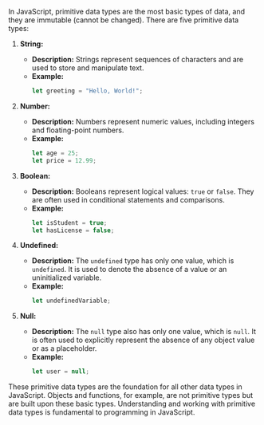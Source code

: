 In JavaScript, primitive data types are the most basic types of data, and they are immutable (cannot be changed). There are five primitive data types:

1. **String:**
   - **Description:** Strings represent sequences of characters and are used to store and manipulate text.
   - **Example:**
     ```javascript
     let greeting = "Hello, World!";
     ```

2. **Number:**
   - **Description:** Numbers represent numeric values, including integers and floating-point numbers.
   - **Example:**
     ```javascript
     let age = 25;
     let price = 12.99;
     ```

3. **Boolean:**
   - **Description:** Booleans represent logical values: `true` or `false`. They are often used in conditional statements and comparisons.
   - **Example:**
     ```javascript
     let isStudent = true;
     let hasLicense = false;
     ```

4. **Undefined:**
   - **Description:** The `undefined` type has only one value, which is `undefined`. It is used to denote the absence of a value or an uninitialized variable.
   - **Example:**
     ```javascript
     let undefinedVariable;
     ```

5. **Null:**
   - **Description:** The `null` type also has only one value, which is `null`. It is often used to explicitly represent the absence of any object value or as a placeholder.
   - **Example:**
     ```javascript
     let user = null;
     ```

These primitive data types are the foundation for all other data types in JavaScript. Objects and functions, for example, are not primitive types but are built upon these basic types. Understanding and working with primitive data types is fundamental to programming in JavaScript.